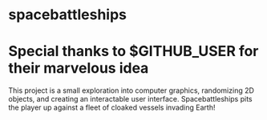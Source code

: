 # spacebattleships

# Special thanks to $GITHUB_USER for their marvelous idea

This project is a small exploration into computer graphics, randomizing 2D objects, and creating an interactable user interface. Spacebattleships pits the player up against a fleet of cloaked vessels invading Earth!
